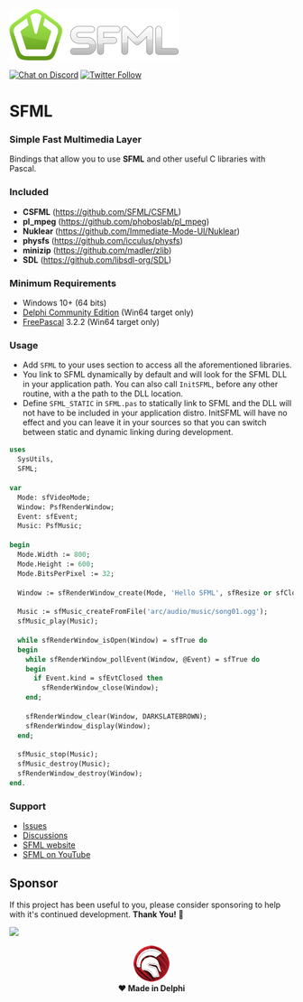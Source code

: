 ![SFML](media/sfml-logo.png)  

[![Chat on Discord](https://img.shields.io/discord/754884471324672040.svg?logo=discord)](https://discord.gg/tPWjMwK) [![Twitter Follow](https://img.shields.io/twitter/follow/tinyBigGAMES?style=social)](https://twitter.com/tinyBigGAMES)
# SFML
### Simple Fast Multimedia Layer

Bindings that allow you to use **SFML** and other useful C libraries with Pascal. 

### Included
- **CSFML** (https://github.com/SFML/CSFML)
- **pl_mpeg** (https://github.com/phoboslab/pl_mpeg)
- **Nuklear** (https://github.com/Immediate-Mode-UI/Nuklear)
- **physfs** (https://github.com/icculus/physfs)
- **minizip** (https://github.com/madler/zlib)
- **SDL** (https://github.com/libsdl-org/SDL)

### Minimum Requirements 
- Windows 10+ (64 bits)
- <a href="https://www.embarcadero.com/products/delphi/starter" target="_blank">Delphi Community Edition</a> (Win64 target only)
- <a href="https://freepascal.org" target="_blank">FreePascal</a> 3.2.2 (Win64 target only)


### Usage
- Add `SFML` to your uses section to access all the aforementioned libraries.
- You link to SFML dynamically by default and will look for the SFML DLL in your application path. You can also call `InitSFML`, before any other routine, with a the path to the DLL location.
- Define `SFML_STATIC` in `SFML.pas` to statically link to SFML and the DLL will not have to be included in your application distro. InitSFML will have no effect and you can leave it in your sources so that you can switch between static and dynamic linking during development.

```Pascal
uses
  SysUtils,
  SFML;

var
  Mode: sfVideoMode;
  Window: PsfRenderWindow;
  Event: sfEvent;
  Music: PsfMusic;
  
begin
  Mode.Width := 800;
  Mode.Height := 600;
  Mode.BitsPerPixel := 32;
  
  Window := sfRenderWindow_create(Mode, 'Hello SFML', sfResize or sfClose, nil);

  Music := sfMusic_createFromFile('arc/audio/music/song01.ogg');
  sfMusic_play(Music);

  while sfRenderWindow_isOpen(Window) = sfTrue do
  begin
    while sfRenderWindow_pollEvent(Window, @Event) = sfTrue do
    begin
      if Event.kind = sfEvtClosed then
        sfRenderWindow_close(Window);
    end;

    sfRenderWindow_clear(Window, DARKSLATEBROWN);
    sfRenderWindow_display(Window);
  end;

  sfMusic_stop(Music);
  sfMusic_destroy(Music);
  sfRenderWindow_destroy(Window);
end.
```
### Support
- <a href="https://github.com/tinyBigGAMES/SFML/issues" target="_blank">Issues</a>
- <a href="https://github.com/tinyBigGAMES/SFML/discussions" target="_blank">Discussions</a>
- <a href="https://www.sfml-dev.org/" target="_blank">SFML website</a>
- <a href="https://www.youtube.com/results?search_query=SFML&sp=CAI%253D" target="_blank">SFML on YouTube</a>

## Sponsor
If this project has been useful to you, please consider sponsoring to help with it's continued development. **Thank You!** :clap:

<a href="https://www.buymeacoffee.com/tinybiggames"><img src="https://img.buymeacoffee.com/button-api/?text=Sponsor this project&emoji=&slug=tinybiggames&button_colour=FFDD00&font_colour=000000&font_family=Cookie&outline_colour=000000&coffee_colour=ffffff" /></a>

<p align="center">
 <a href="https://www.embarcadero.com/products/delphi" target="_blank"><img src="media/delphi.png"></a><br/>
 <b>❤ Made in Delphi</b>
</p>